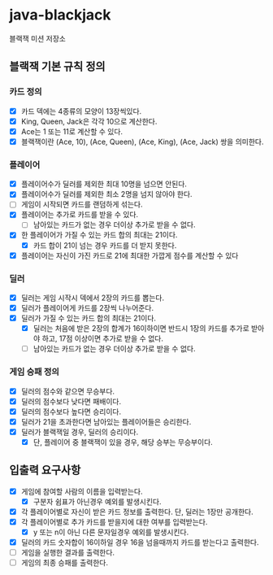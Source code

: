 # java-blackjack

블랙잭 미션 저장소

## 블랙잭 기본 규칙 정의

### 카드 정의

- [x] 카드 덱에는 4종류의 모양이 13장씩있다.
- [x] King, Queen, Jack은 각각 10으로 계산한다.
- [x] Ace는 1 또는 11로 계산할 수 있다.
- [x] 블랙잭이란 (Ace, 10), (Ace, Queen), (Ace, King), (Ace, Jack) 쌍을 의미한다.

### 플레이어

- [x] 플레이어수가 딜러를 제외한 최대 10명을 넘으면 안된다.
- [x] 플레이어수가 딜러를 제외한 최소 2명을 넘지 않아야 한다.
- [ ] 게임이 시작되면 카드를 랜덤하게 섞는다.
- [x] 플레이어는 추가로 카드를 받을 수 있다.
    - [ ] 남아있는 카드가 없는 경우 더이상 추가로 받을 수 없다.
- [x] 한 플레이어가 가질 수 있는 카드 합의 최대는 21이다.
    - [x] 카드 합이 21이 넘는 경우 카드를 더 받지 못한다.
- [x] 플레이어는 자신이 가진 카드로 21에 최대한 가깝게 점수를 계산할 수 있다

### 딜러

- [x] 딜러는 게임 시작시 덱에서 2장의 카드를 뽑는다.
- [x] 딜러가 플레이어게 카드를 2장씩 나누어준다.
- [x] 딜러가 가질 수 있는 카드 합의 최대는 21이다.
    - [x] 딜러는 처음에 받은 2장의 합계가 16이하이면 반드시 1장의 카드를 추가로 받아야 하고, 17점 이상이면 추가로 받을 수 없다.
    - [ ] 남아있는 카드가 없는 경우 더이상 추가로 받을 수 없다.

### 게임 승패 정의

- [x] 딜러의 점수와 같으면 무승부다.
- [x] 딜러의 점수보다 낮다면 패배이다.
- [x] 딜러의 점수보다 높다면 승리이다.
- [x] 딜러가 21을 초과한다면 남아있는 플레이어들은 승리한다.
- [x] 딜러가 블랙잭일 경우, 딜러의 승리이다.
    - [x] 단, 플레이어 중 블랙잭이 있을 경우, 해당 승부는 무승부이다.

## 입출력 요구사항

- [X] 게임에 참여할 사람의 이름을 입력받는다.
    - [x] 구분자 쉼표가 아닌경우 예외를 발생시킨다.
- [x] 각 플레이어별로 자신이 받은 카드 정보를 출력한다. 단, 딜러는 1장만 공개한다.
- [x] 각 플레이어별로 추가 카드를 받을지에 대한 여부를 입력받는다.
    - [x] y 또는 n이 아닌 다른 문자일경우 예외를 발생시킨다.
- [x] 딜러의 카드 숫자합이 16이하일 경우 16을 넘을때까지 카드를 받는다고 출력한다.
- [ ] 게임을 실행한 결과를 출력한다.
- [ ] 게임의 최종 승패를 출력한다. 
